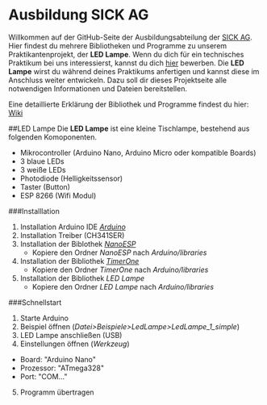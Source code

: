 # Ausbildung SICK AG
Willkommen auf der GitHub-Seite der Ausbildungsabteilung der [SICK AG](https://www.sick.com/ausbildung). 
Hier findest du mehrere Bibliotheken und Programme zu unserem Praktikantenprojekt, der **LED Lampe**.
Wenn du dich für ein technisches Praktikum bei uns interessierst, kannst du dich [hier](https://www.sick.com/de/de/berufsorientierung/w/job-orientation/) bewerben.
Die **LED Lampe** wirst du während deines Praktikums anfertigen und kannst diese im Anschluss weiter entwickeln.
Dazu soll dir dieses Projektseite alle notwendigen Informationen und Dateien bereitstellen.

Eine detaillierte Erklärung der Bibliothek und Programme findest du hier: [Wiki](https://github.com/SICKAG/ausbildung/wiki/Bibliothek)

##LED Lampe
Die **LED Lampe** ist eine kleine Tischlampe, bestehend aus folgenden Komoponenten.
* Mikrocontroller (Arduino Nano, Arduino Micro oder kompatible Boards)
* 3 blaue LEDs
* 3 weiße LEDs
* Photodiode (Helligkeitssensor)
* Taster (Button)
* ESP 8266 (Wifi Modul)

###Installlation
1. Installation Arduino IDE  *[Arduino](https://www.arduino.cc/)*
2. Installation Treiber (CH341SER)
3. Installation der Biblothek *[NanoESP](https://github.com/FKainka/NanoESP)*
    - Kopiere den Ordner *NanoESP* nach *Arduino/libraries*
4. Installation der Bibliothek *[TimerOne](https://code.google.com/archive/p/arduino-timerone/downloads)*
    - Kopiere den Ordner *TimerOne* nach *Arduino/libraries*
5. Installation der Bibliothek *LED Lampe*
    - Kopiere den Ordner *LED Lampe* nach *Arduino/libraries*

###Schnellstart
1. Starte Arduino
2. Beispiel öffnen (*Datei>Beispiele>LedLampe>LedLampe_1_simple*)
3. LED Lampe anschließen (USB)
4. Einstellungen  öffnen (*Werkzeug*)
  * Board: "Arduino Nano"
  * Prozessor: "ATmega328"
  * Port: "COM..."
5. Programm übertragen
